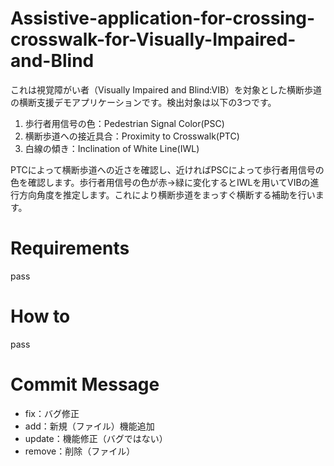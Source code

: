 # Assistive-application-for-crossing-crosswalk-for-Visually-Impaired-and-Blind
これは視覚障がい者（Visually Impaired and Blind:VIB）を対象とした横断歩道の横断支援デモアプリケーションです。検出対象は以下の3つです。
1. 歩行者用信号の色：Pedestrian Signal Color(PSC)
2. 横断歩道への接近具合：Proximity to Crosswalk(PTC)
3. 白線の傾き：Inclination of White Line(IWL)

PTCによって横断歩道への近さを確認し、近ければPSCによって歩行者用信号の色を確認します。歩行者用信号の色が赤→緑に変化するとIWLを用いてVIBの進行方向角度を推定します。これにより横断歩道をまっすぐ横断する補助を行います。

# Requirements
pass

# How to
pass

# Commit Message
- fix：バグ修正
- add：新規（ファイル）機能追加
- update：機能修正（バグではない）
- remove：削除（ファイル）
